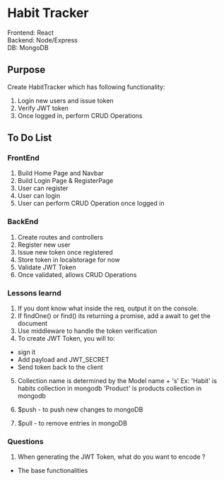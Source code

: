 # Habit Tracker

Frontend: React <br/>
Backend: Node/Express <br/>
DB: MongoDB <br/>

## Purpose

Create HabitTracker which has following functionality:

1. Login new users and issue token <br/>
2. Verify JWT token <br/>
3. Once logged in, perform CRUD Operations <br/>

## To Do List

### FrontEnd

1. Build Home Page and Navbar
2. Build Login Page & RegisterPage
3. User can register
4. User can login
5. User can perform CRUD Operation once logged in

### BackEnd

1. Create routes and controllers
2. Register new user
3. Issue new token once registered
4. Store token in localstorage for now
5. Validate JWT Token
6. Once validated, allows CRUD Operations

### Lessons learnd

1. If you dont know what inside the req, output it on the console.
2. If findOne() or find() its returning a promise, add a await to get the document
3. Use middleware to handle the token verification
4. To create JWT Token, you will to:

- sign it
- Add payload and JWT_SECRET
- Send token back to the client

5. Collection name is determined by the Model name + 's'
   Ex: 'Habit' is habits collection in mongodb
   'Product' is products collection in mongodb

6. $push - to push new changes to mongoDB
7. $pull - to remove entries in mongoDB

### Questions

1. When generating the JWT Token, what do you want to encode ?

- The base functionalities
